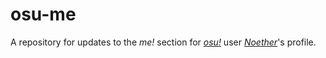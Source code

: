 # osu-me
A repository for updates to the _me!_ section for [_osu!_](https://osu.ppy.sh/)  user [_Noether_](https://osu.ppy.sh/users/11106342)'s profile.